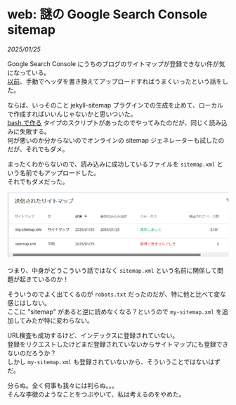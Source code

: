 # web: 謎の Google Search Console sitemap

_2025/01/25_

Google Search Console にうちのブログのサイトマップが登録できない件が気になっている。  
[以前](20250111-web.md)、手動でヘッダを書き換えてアップロードすればうまくいったという話をした。

ならば、いっそのこと jekyll-sitemap プラグインでの生成を止めて、ローカルで作成すればいいんじゃないかと思いついた。  
[bash で作る](https://github.com/mcmilk/sitemap-generator) タイプのスクリプトがあったのでやってみたのだが、同じく読み込みに失敗する。  
何が悪いのか分からないのでオンラインの sitemap ジェネレーターも試したのだが、それでもダメ。

まったくわからないので、読み込みに成功しているファイルを `sitemap.xml` という名前でもアップロードした。  
それでもダメだった。

![image](images/20250125b-1.png)

つまり、中身がどうこういう話ではなく `sitemap.xml` という名前に関係して問題が起きているのか！

そういうのでよく出てくるのが `robots.txt` だったのだが、特に他と比べて変な感じはしない。  
ここに "sitemap" があると逆に読めなくなる？というので `my-sitemap.xml` を追加してみたが特に変わらない。

URL検査も成功するけど、インデックスに登録されていない。  
登録をリクエストしたけどまだ登録されていないからサイトマップにも登録できないのだろうか？  
しかし `my-sitemap.xml` も登録されていないから、そういうことではないはずだ。

分らぬ。全く何事も我々には判らぬ。。。  
そんな李徴のようなことをつぶやいて、私は考えるのをやめた。

